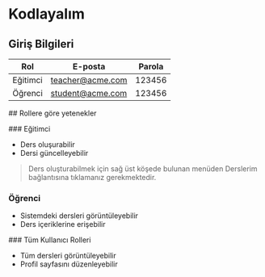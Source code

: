 Kodlayalım
===========

## Giriş Bilgileri

| Rol      | E-posta          | Parola |
| -------- | ---------------- | ------ |
| Eğitimci | teacher@acme.com | 123456 |
| Öğrenci  | student@acme.com | 123456 |

## Rollere göre yetenekler

### Eğitimci

- Ders oluşurabilir
- Dersi güncelleyebilir

> Ders oluşturabilmek için sağ üst köşede bulunan menüden Derslerim bağlantısına tıklamanız gerekmektedir.


### Öğrenci

- Sistemdeki dersleri görüntüleyebilir
- Ders içeriklerine erişebilir


### Tüm Kullanıcı Rolleri

- Tüm dersleri görüntüleyebilir
- Profil sayfasını düzenleyebilir